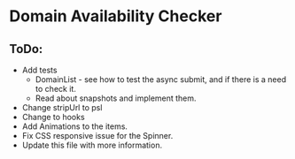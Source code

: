 # Domain Availability Checker

## ToDo:

-  Add tests
   -  DomainList - see how to test the async submit, and if there is a need to check it.
   -  Read about snapshots and implement them.
-  Change stripUrl to psl
-  Change to hooks
-  Add Animations to the items.
-  Fix CSS responsive issue for the Spinner.
-  Update this file with more information.